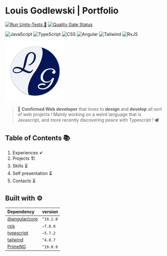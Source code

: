 # Louis Godlewski | Portfolio

[![Run Units-Tests 🧪](https://github.com/louiiuol/portfolio/actions/workflows/pull-request.yml/badge.svg)](https://github.com/louiiuol/portfolio/actions/workflows/pull-request.yml)
[![Quality Gate Status](https://sonarcloud.io/api/project_badges/measure?project=louiiuol_portfolio&metric=alert_status)](https://sonarcloud.io/summary/new_code?id=louiiuol_portfolio)

![JavaScript](https://img.shields.io/badge/-JavaScript-F7DF1E?style=plastic&logo=javascript&logoColor=black)
![TypeScript](https://img.shields.io/badge/-TypeScript-3077C6?style=plastic&logo=typescript&logoColor=white)
![CSS](https://img.shields.io/badge/-CSS-663399?style=plastic&logo=css&logoColor=white)
![Angular](https://img.shields.io/badge/-Angular-DD0031?style=plastic&logo=angular&logoColor=white)
![Tailwind](https://img.shields.io/badge/-Tailwind-06B6D4?style=plastic&logo=tailwindcss&logoColor=white)
![RxJS](https://img.shields.io/badge/-RxJS-B7178C?style=plastic&logo=reactivex&logoColor=white)

![image](./public/images/logo/android-chrome-192x192.png)

> 🚀 **Confirmed Web developer** that loves to **design** and **develop** all sort of web projects ! Mainly working on a weird language that is Javascript, and  more recently discovering peace with Typescript ! 🕊

## Table of Contents 📚

1. Experiences ✔
2. Projects 🏗️
3. Skills ⏳
4. Self presentation ⏳
5. Contacts ⏳

## Built with ⚙

| Dependency | version |
|:-----------|:----------|
| [@angular/core](https://angular.io/guide/what-is-angular) | `^19.2.0` |
| [rxjs](https://rxjs.dev/api) | `~7.8.0` |
| [typescript](https://www.typescriptlang.org/) | `~5.7.2` |
| [tailwind](https://tailwindcss.com/docs/screens) | `^4.0.7` |
| [PrimeNG](https://primeng.org/playground) | `^19.0.9` |
